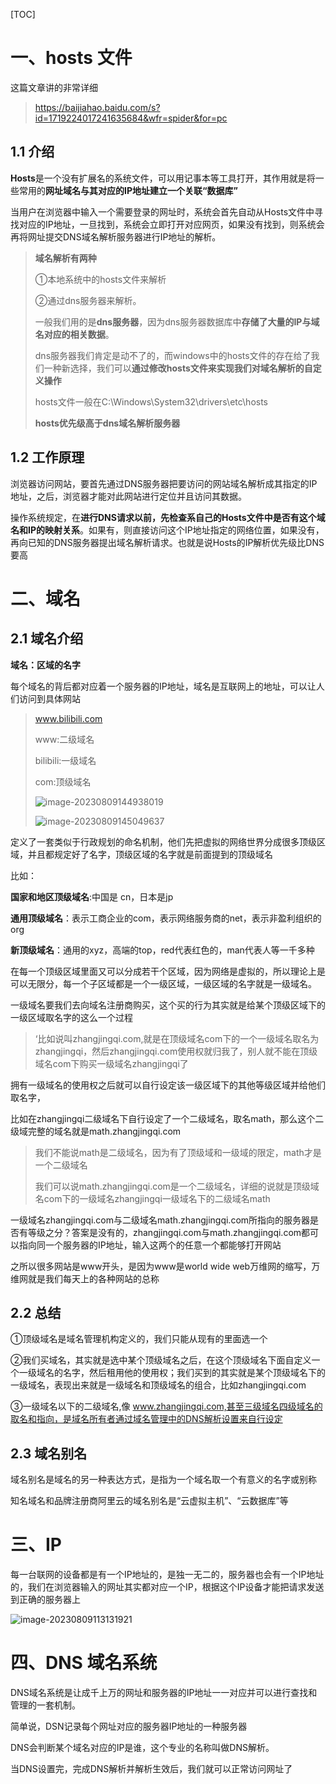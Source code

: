 [TOC]



# 一、hosts 文件

这篇文章讲的非常详细

> https://baijiahao.baidu.com/s?id=1719224017241635684&wfr=spider&for=pc

## 1.1 介绍

**Hosts**是一个没有扩展名的系统文件，可以用记事本等工具打开，其作用就是将一些常用的**网址域名与其对应的IP地址建立一个关联“数据库”**

当用户在浏览器中输入一个需要登录的网址时，系统会首先自动从Hosts文件中寻找对应的IP地址，一旦找到，系统会立即打开对应网页，如果没有找到，则系统会再将网址提交DNS域名解析服务器进行IP地址的解析。



> **域名解析有两种**
>
> ①本地系统中的hosts文件来解析
>
> ②通过dns服务器来解析。
>
> 一般我们用的是**dns服务器**，因为dns服务器数据库中**存储了大量的IP与域名对应的相关数据**。
>
> dns服务器我们肯定是动不了的，而windows中的hosts文件的存在给了我们一种新选择，我们可以**通过修改hosts文件来实现我们对域名解析的自定义操作**
>
> hosts文件一般在C:\Windows\System32\drivers\etc\hosts
>
> **hosts优先级高于dns域名解析服务器**



## 1.2 工作原理

浏览器访问网站，要首先通过DNS服务器把要访问的网站域名解析成其指定的IP地址，之后，浏览器才能对此网站进行定位并且访问其数据。

操作系统规定，在**进行DNS请求以前，先检查系自己的Hosts文件中是否有这个域名和IP的映射关系**。如果有，则直接访问这个IP地址指定的网络位置，如果没有，再向已知的DNS服务器提出域名解析请求。也就是说Hosts的IP解析优先级比DNS要高



# 二、域名

## 2.1 域名介绍

**域名：区域的名字**

每个域名的背后都对应着一个服务器的IP地址，域名是互联网上的地址，可以让人们访问到具体网站

> www.bilibili.com
>
> www:二级域名
>
> bilibili:一级域名
>
> com:顶级域名
>
> ![image-20230809144938019](https://picture-typora-zhangjingqi.oss-cn-beijing.aliyuncs.com/image-20230809144938019.png)
>
> 
>
> ![image-20230809145049637](https://picture-typora-zhangjingqi.oss-cn-beijing.aliyuncs.com/image-20230809145049637.png)



定义了一套类似于行政规划的命名机制，他们先把虚拟的网络世界分成很多顶级区域，并且都规定好了名字，顶级区域的名字就是前面提到的顶级域名

比如：

**国家和地区顶级域名**:中国是 cn，日本是jp

**通用顶级域名**：表示工商企业的com，表示网络服务商的net，表示非盈利组织的org

**新顶级域名**：通用的xyz，高端的top，red代表红色的，man代表人等一千多种

在每一个顶级区域里面又可以分成若干个区域，因为网络是虚拟的，所以理论上是可以无限分，每一个子区域都是一个一级区域，一级区域的名字就是一级域名。

一级域名要我们去向域名注册商购买，这个买的行为其实就是给某个顶级区域下的一级区域取名字的这么一个过程

> ‘比如说叫zhangjingqi.com,就是在顶级域名com下的一个一级域名取名为zhangjingqi，然后zhangjingqi.com使用权就归我了，别人就不能在顶级域名com下购买一级域名zhangjingqi了

拥有一级域名的使用权之后就可以自行设定该一级区域下的其他等级区域并给他们取名字，

比如在zhangjingqi二级域名下自行设定了一个二级域名，取名math，那么这个二级域完整的域名就是math.zhangjingqi.com

> 我们不能说math是二级域名，因为有了顶级域和一级域的限定，math才是一个二级域名
>
> 我们可以说math.zhangjingqi.com是一个二级域名，详细的说就是顶级域名com下的一级域名zhangjingqi一级域名下的二级域名math



一级域名zhangjingqi.com与二级域名math.zhangjingqi.com所指向的服务器是否有等级之分？答案是没有的，zhangjingqi.com与math.zhangjingqi.com都可以指向同一个服务器的IP地址，输入这两个的任意一个都能够打开网站

之所以很多网站是www开头，是因为www是world wide web万维网的缩写，万维网就是我们每天上的各种网站的总称



## 2.2 总结

①顶级域名是域名管理机构定义的，我们只能从现有的里面选一个

②我们买域名，其实就是选中某个顶级域名之后，在这个顶级域名下面自定义一个一级域名的名字，然后租用他的使用权；我们买到的其实就是某个顶级域名下的一级域名，表现出来就是一级域名和顶级域名的组合，比如zhangjingqi.com

③一级域名以下的二级域名,像 www.zhangjingqi.com,甚至三级域名四级域名的取名和指向，是域名所有者通过域名管理中的DNS解析设置来自行设定



## 2.3 域名别名

域名别名是域名的另一种表达方式，是指为一个域名取一个有意义的名字或别称

知名域名和品牌注册商阿里云的域名别名是“云虚拟主机”、“云数据库”等



# 三、IP

每一台联网的设备都是有一个IP地址的，是独一无二的，服务器也会有一个IP地址的，我们在浏览器输入的网址其实都对应一个IP，根据这个IP设备才能把请求发送到正确的服务器上

![image-20230809113131921](https://picture-typora-zhangjingqi.oss-cn-beijing.aliyuncs.com/image-20230809113131921.png)



# 四、DNS 域名系统

DNS域名系统是让成千上万的网址和服务器的IP地址一一对应并可以进行查找和管理的一套机制。

简单说，DSN记录每个网址对应的服务器IP地址的一种服务器

DNS会判断某个域名对应的IP是谁，这个专业的名称叫做DNS解析。

当DNS设置完，完成DNS解析并解析生效后，我们就可以正常访问网址了









